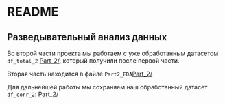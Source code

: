 # README
## Разведывательный анализ данных
Во второй части проекта мы работаем c уже обработанным датасетом  `df_total_2` [Part_2/](./df_total_2.csv), который получили после первой части.

Вторая часть находится в файле  `Part2_EDA`[Part_2/](./Part2_EDA.ipynb)

Для дальнейшей работы мы сохраняем наш обработанный датасет `df_corr_2`: [Part_2/](./df_corr_2.csv)
